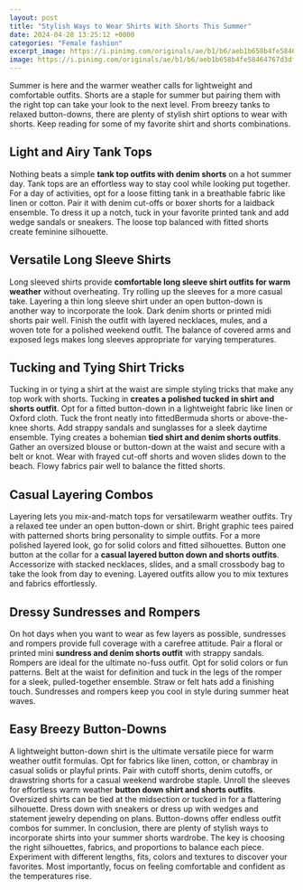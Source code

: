 ```yaml
---
layout: post
title: "Stylish Ways to Wear Shirts With Shorts This Summer"
date: 2024-04-28 13:25:12 +0000
categories: "Female fashion"
excerpt_image: https://i.pinimg.com/originals/ae/b1/b6/aeb1b658b4fe58464767d3df6d5d79c2.jpg
image: https://i.pinimg.com/originals/ae/b1/b6/aeb1b658b4fe58464767d3df6d5d79c2.jpg
---
```


Summer is here and the warmer weather calls for lightweight and comfortable outfits. Shorts are a staple for summer but pairing them with the right top can take your look to the next level. From breezy tanks to relaxed button-downs, there are plenty of stylish shirt options to wear with shorts. Keep reading for some of my favorite shirt and shorts combinations.
## Light and Airy Tank Tops
Nothing beats a simple **tank top outfits with denim shorts** on a hot summer day. Tank tops are an effortless way to stay cool while looking put together. For a day of activities, opt for a loose fitting tank in a breathable fabric like linen or cotton. Pair it with denim cut-offs or boxer shorts for a laidback ensemble. To dress it up a notch, tuck in your favorite printed tank and add wedge sandals or sneakers. The loose top balanced with fitted shorts create feminine silhouette. 
## Versatile Long Sleeve Shirts  
Long sleeved shirts provide **comfortable long sleeve shirt outfits for warm weather** without overheating. Try rolling up the sleeves for a more casual take. Layering a thin long sleeve shirt under an open button-down is another way to incorporate the look. Dark denim shorts or printed midi shorts pair well. Finish the outfit with layered necklaces, mules, and a woven tote for a polished weekend outfit. The balance of covered arms and exposed legs makes long sleeves appropriate for varying temperatures.
## Tucking and Tying Shirt Tricks
Tucking in or tying a shirt at the waist are simple styling tricks that make any top work with shorts. Tucking in **creates a polished tucked in shirt and shorts outfit**. Opt for a fitted button-down in a lightweight fabric like linen or Oxford cloth. Tuck the front neatly into fittedBermuda shorts or above-the-knee shorts. Add strappy sandals and sunglasses for a sleek daytime ensemble. Tying creates a bohemian **tied shirt and denim shorts outfits**. Gather an oversized blouse or button-down at the waist and secure with a belt or knot. Wear with frayed cut-off shorts and woven slides down to the beach. Flowy fabrics pair well to balance the fitted shorts.
## Casual Layering Combos  
Layering lets you mix-and-match tops for versatilewarm weather outfits. Try a relaxed tee under an open button-down or shirt. Bright graphic tees paired with patterned shorts bring personality to simple outfits. For a more polished layered look, go for solid colors and fitted silhouettes. Button one button at the collar for a **casual layered button down and shorts outfits**. Accessorize with stacked necklaces, slides, and a small crossbody bag to take the look from day to evening. Layered outfits allow you to mix textures and fabrics effortlessly.
## Dressy Sundresses and Rompers    
On hot days when you want to wear as few layers as possible, sundresses and rompers provide full coverage with a carefree attitude. Pair a floral or printed mini **sundress and denim shorts outfit** with strappy sandals. Rompers are ideal for the ultimate no-fuss outfit. Opt for solid colors or fun patterns. Belt at the waist for definition and tuck in the legs of the romper for a sleek, pulled-together ensemble. Straw or felt hats add a finishing touch. Sundresses and rompers keep you cool in style during summer heat waves.
## Easy Breezy Button-Downs  
A lightweight button-down shirt is the ultimate versatile piece for warm weather outfit formulas. Opt for fabrics like linen, cotton, or chambray in casual solids or playful prints. Pair with cutoff shorts, denim cutoffs, or drawstring shorts for a casual weekend wardrobe staple. Unroll the sleeves for effortless warm weather **button down shirt and shorts outfits**. Oversized shirts can be tied at the midsection or tucked in for a flattering silhouette. Dress down with sneakers or dress up with wedges and statement jewelry depending on plans. Button-downs offer endless outfit combos for summer.
In conclusion, there are plenty of stylish ways to incorporate shirts into your summer shorts wardrobe. The key is choosing the right silhouettes, fabrics, and proportions to balance each piece. Experiment with different lengths, fits, colors and textures to discover your favorites. Most importantly, focus on feeling comfortable and confident as the temperatures rise.
